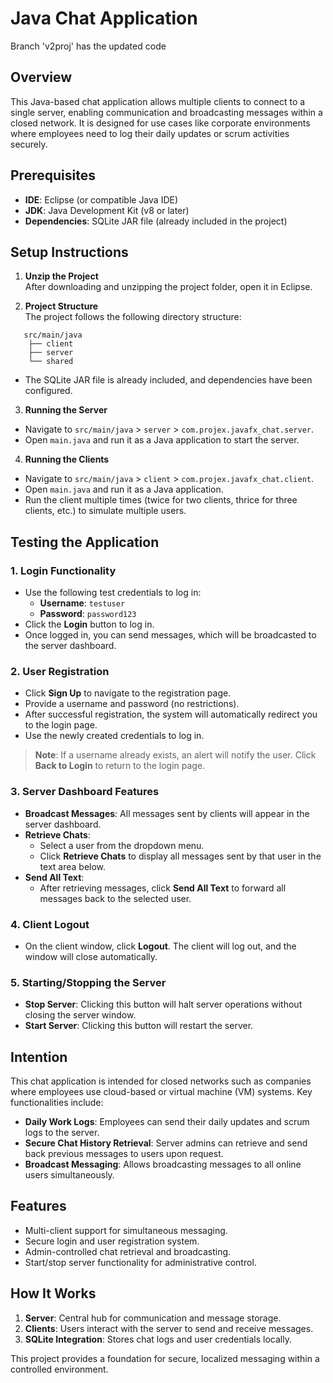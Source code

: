 # Java Chat Application

Branch 'v2proj' has the updated code

## Overview

This Java-based chat application allows multiple clients to connect to a single server, enabling communication and broadcasting messages within a closed network. It is designed for use cases like corporate environments where employees need to log their daily updates or scrum activities securely.

## Prerequisites

- **IDE**: Eclipse (or compatible Java IDE)
- **JDK**: Java Development Kit (v8 or later)
- **Dependencies**: SQLite JAR file (already included in the project)

## Setup Instructions

1. **Unzip the Project**  
   After downloading and unzipping the project folder, open it in Eclipse.

2. **Project Structure**  
   The project follows the following directory structure:
```
   src/main/java
    ├── client
    ├── server
    └── shared
```
- The SQLite JAR file is already included, and dependencies have been configured.

3. **Running the Server**  
- Navigate to `src/main/java` > `server` > `com.projex.javafx_chat.server`.  
- Open `main.java` and run it as a Java application to start the server.

4. **Running the Clients**  
- Navigate to `src/main/java` > `client` > `com.projex.javafx_chat.client`.  
- Open `main.java` and run it as a Java application.  
- Run the client multiple times (twice for two clients, thrice for three clients, etc.) to simulate multiple users.

## Testing the Application

### 1. **Login Functionality**  
- Use the following test credentials to log in:  
  - **Username**: `testuser`  
  - **Password**: `password123`  
- Click the **Login** button to log in.  
- Once logged in, you can send messages, which will be broadcasted to the server dashboard.

### 2. **User Registration**  
- Click **Sign Up** to navigate to the registration page.  
- Provide a username and password (no restrictions).  
- After successful registration, the system will automatically redirect you to the login page.  
- Use the newly created credentials to log in.

> **Note**: If a username already exists, an alert will notify the user. Click **Back to Login** to return to the login page.

### 3. **Server Dashboard Features**  
- **Broadcast Messages**: All messages sent by clients will appear in the server dashboard.  
- **Retrieve Chats**:  
  - Select a user from the dropdown menu.  
  - Click **Retrieve Chats** to display all messages sent by that user in the text area below.  
- **Send All Text**:  
  - After retrieving messages, click **Send All Text** to forward all messages back to the selected user.

### 4. **Client Logout**  
- On the client window, click **Logout**. The client will log out, and the window will close automatically.

### 5. **Starting/Stopping the Server**  
- **Stop Server**: Clicking this button will halt server operations without closing the server window.  
- **Start Server**: Clicking this button will restart the server.

## Intention

This chat application is intended for closed networks such as companies where employees use cloud-based or virtual machine (VM) systems. Key functionalities include:

- **Daily Work Logs**: Employees can send their daily updates and scrum logs to the server.  
- **Secure Chat History Retrieval**: Server admins can retrieve and send back previous messages to users upon request.  
- **Broadcast Messaging**: Allows broadcasting messages to all online users simultaneously.

## Features

- Multi-client support for simultaneous messaging.  
- Secure login and user registration system.  
- Admin-controlled chat retrieval and broadcasting.  
- Start/stop server functionality for administrative control.  

## How It Works

1. **Server**: Central hub for communication and message storage.  
2. **Clients**: Users interact with the server to send and receive messages.  
3. **SQLite Integration**: Stores chat logs and user credentials locally.  

This project provides a foundation for secure, localized messaging within a controlled environment.

